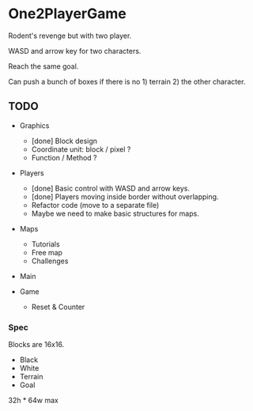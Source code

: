 # One2PlayerGame

Rodent's revenge but with two player.

WASD and arrow key for two characters.

Reach the same goal.

Can push a bunch of boxes if there is no 1) terrain 2) the other character.

## TODO

- Graphics
	- [done] Block design
	- Coordinate unit: block / pixel ?
	- Function / Method ?

- Players
	- [done] Basic control with WASD and arrow keys.
	- [done] Players moving inside border without overlapping.
	- Refactor code (move to a separate file)
	- Maybe we need to make basic structures for maps.

- Maps
	- Tutorials
	- Free map
	- Challenges

- Main

- Game
	- Reset & Counter

### Spec

Blocks are 16x16.
- Black
- White
- Terrain
- Goal

32h * 64w max

